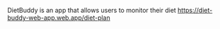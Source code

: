DietBuddy is an app that allows users to monitor their diet
https://diet-buddy-web-app.web.app/diet-plan

